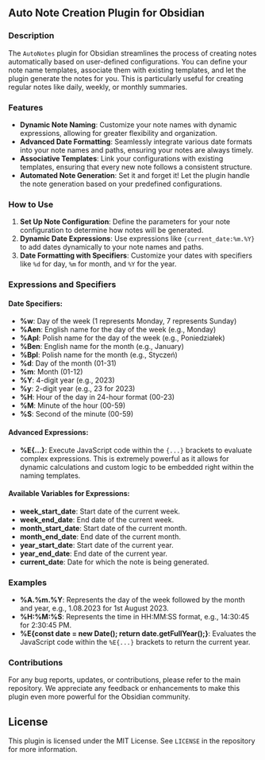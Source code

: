 ## Auto Note Creation Plugin for Obsidian

### Description

The `AutoNotes` plugin for Obsidian streamlines the process of creating notes automatically based on user-defined configurations. You can define your note name templates, associate them with existing templates, and let the plugin generate the notes for you. This is particularly useful for creating regular notes like daily, weekly, or monthly summaries.

### Features

- **Dynamic Note Naming**: Customize your note names with dynamic expressions, allowing for greater flexibility and organization.
- **Advanced Date Formatting**: Seamlessly integrate various date formats into your note names and paths, ensuring your notes are always timely.
- **Associative Templates**: Link your configurations with existing templates, ensuring that every new note follows a consistent structure.
- **Automated Note Generation**: Set it and forget it! Let the plugin handle the note generation based on your predefined configurations.

### How to Use

1. **Set Up Note Configuration**: Define the parameters for your note configuration to determine how notes will be generated.
2. **Dynamic Date Expressions**: Use expressions like `{current_date:%m.%Y}` to add dates dynamically to your note names and paths.
3. **Date Formatting with Specifiers**: Customize your dates with specifiers like `%d` for day, `%m` for month, and `%Y` for the year.

### Expressions and Specifiers

#### Date Specifiers:

- **%w**: Day of the week (1 represents Monday, 7 represents Sunday)
- **%Aen**: English name for the day of the week (e.g., Monday)
- **%Apl**: Polish name for the day of the week (e.g., Poniedziałek)
- **%Ben**: English name for the month (e.g., January)
- **%Bpl**: Polish name for the month (e.g., Styczeń)
- **%d**: Day of the month (01-31)
- **%m**: Month (01-12)
- **%Y**: 4-digit year (e.g., 2023)
- **%y**: 2-digit year (e.g., 23 for 2023)
- **%H**: Hour of the day in 24-hour format (00-23)
- **%M**: Minute of the hour (00-59)
- **%S**: Second of the minute (00-59)

#### Advanced Expressions:

- **%E{...}**: Execute JavaScript code within the `{...}` brackets to evaluate complex expressions. This is extremely powerful as it allows for dynamic calculations and custom logic to be embedded right within the naming templates.

#### Available Variables for Expressions:

- **week_start_date**: Start date of the current week.
- **week_end_date**: End date of the current week.
- **month_start_date**: Start date of the current month.
- **month_end_date**: End date of the current month.
- **year_start_date**: Start date of the current year.
- **year_end_date**: End date of the current year.
- **current_date**: Date for which the note is being generated.

### Examples

- **%A.%m.%Y**: Represents the day of the week followed by the month and year, e.g., 1.08.2023 for 1st August 2023.
- **%H:%M:%S**: Represents the time in HH:MM:SS format, e.g., 14:30:45 for 2:30:45 PM.
- **%E{const date = new Date(); return date.getFullYear();}**: Evaluates the JavaScript code within the `%E{...}` brackets to return the current year.

### Contributions

For any bug reports, updates, or contributions, please refer to the main repository. We appreciate any feedback or enhancements to make this plugin even more powerful for the Obsidian community.

## License

This plugin is licensed under the MIT License. See `LICENSE` in the repository for more information.
